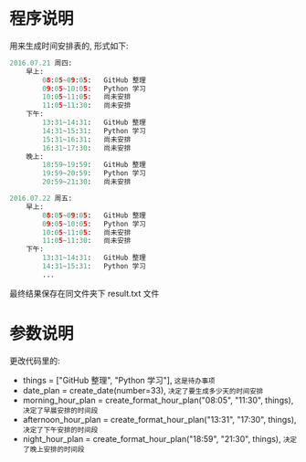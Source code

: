 # 程序说明
用来生成时间安排表的, 形式如下:
```Python
2016.07.21 周四:
    早上:
        08:05~09:05:   GitHub 整理
        09:05~10:05:   Python 学习
        10:05~11:05:   尚未安排
        11:05~11:30:   尚未安排
    下午:
        13:31~14:31:   GitHub 整理
        14:31~15:31:   Python 学习
        15:31~16:31:   尚未安排
        16:31~17:30:   尚未安排
    晚上:
        18:59~19:59:   GitHub 整理
        19:59~20:59:   Python 学习
        20:59~21:30:   尚未安排

2016.07.22 周五:
    早上:
        08:05~09:05:   GitHub 整理
        09:05~10:05:   Python 学习
        10:05~11:05:   尚未安排
        11:05~11:30:   尚未安排
    下午:
        13:31~14:31:   GitHub 整理
        14:31~15:31:   Python 学习
        ...
```
最终结果保存在同文件夹下 result.txt 文件

# 参数说明
更改代码里的:
* things = ["GitHub 整理", "Python 学习"], ``这是待办事项``
* date_plan = create_date(number=33), ``决定了要生成多少天的时间安排``
* morning_hour_plan = create_format_hour_plan("08:05", "11:30", things), ``决定了早晨安排的时间段``
* afternoon_hour_plan = create_format_hour_plan("13:31", "17:30", things), ``决定了下午安排的时间段``
* night_hour_plan = create_format_hour_plan("18:59", "21:30", things), ``决定了晚上安排的时间段``

